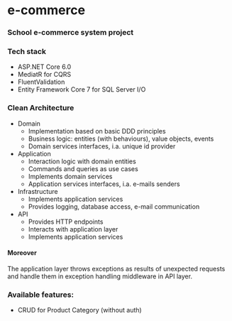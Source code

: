 # e-commerce

### School e-commerce system project 

### Tech stack
- ASP.NET Core 6.0 
- MediatR for CQRS
- FluentValidation
- Entity Framework Core 7 for SQL Server I/O

### Clean Architecture
- Domain 
  - Implementation based on basic DDD principles 
  - Business logic: entities (with behaviours), value objects, events
  - Domain services interfaces, i.a. unique id provider
- Application
  - Interaction logic with domain entities
  - Commands and queries as use cases
  - Implements domain services
  - Application services interfaces, i.a. e-mails senders
- Infrastructure
  - Implements application services
  - Provides logging, database access, e-mail communication
- API
  - Provides HTTP endpoints
  - Interacts with application layer
  - Implements application services

#### Moreover
The application layer throws exceptions as results of unexpected requests and handle them in exception handling middleware in API layer.


### Available features:
- CRUD for Product Category (without auth)
